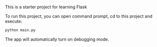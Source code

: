 This is a starter project for learning Flask

To run this project, you can open command prompt, cd to this project and execute:

```bash
python main.py
```

The app will automatically turn on debugging mode.

